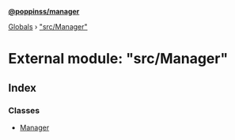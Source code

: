 **[@poppinss/manager](../README.md)**

[Globals](../README.md) › ["src/Manager"](_src_manager_.md)

# External module: "src/Manager"

## Index

### Classes

* [Manager](../classes/_src_manager_.manager.md)